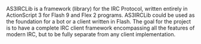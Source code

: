 AS3IRCLib is a framework (library) for the IRC Protocol, written entirely in ActionScript 3 for Flash 9 and Flex 2 programs. AS3IRCLib could be used as the foundation for a bot or a client written in Flash. The goal for the project is to have a complete IRC client framework encompassing all the features of modern IRC, but to be fully separate from any client implementation.